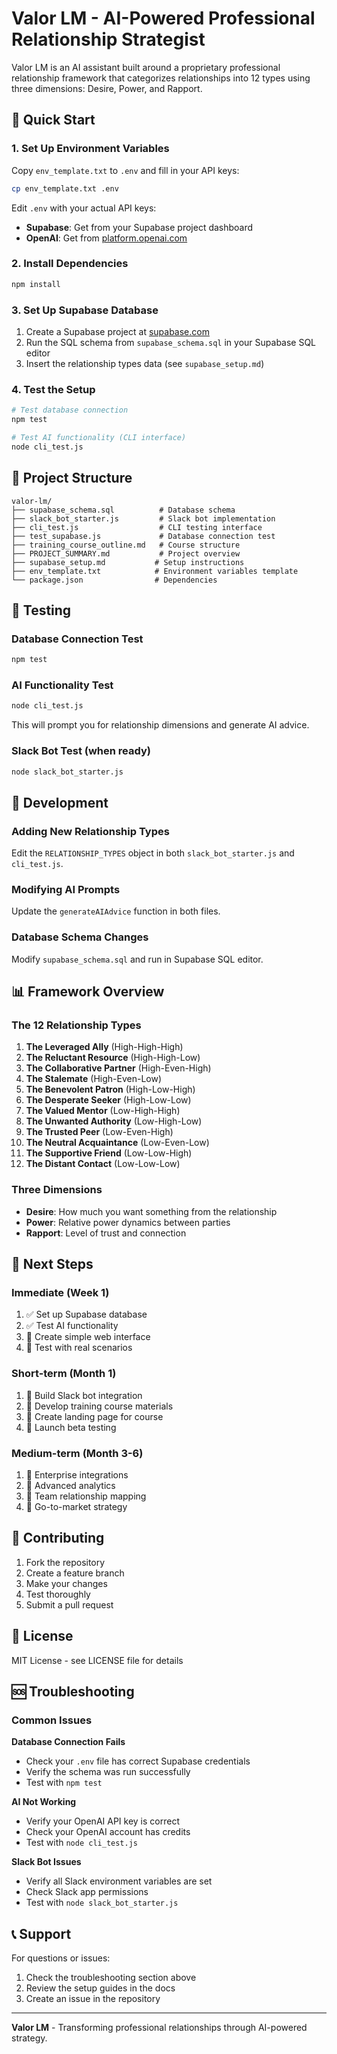 # Valor LM - AI-Powered Professional Relationship Strategist

Valor LM is an AI assistant built around a proprietary professional relationship framework that categorizes relationships into 12 types using three dimensions: Desire, Power, and Rapport.

## 🚀 Quick Start

### 1. Set Up Environment Variables

Copy `env_template.txt` to `.env` and fill in your API keys:

```bash
cp env_template.txt .env
```

Edit `.env` with your actual API keys:
- **Supabase**: Get from your Supabase project dashboard
- **OpenAI**: Get from [platform.openai.com](https://platform.openai.com/api-keys)

### 2. Install Dependencies

```bash
npm install
```

### 3. Set Up Supabase Database

1. Create a Supabase project at [supabase.com](https://supabase.com)
2. Run the SQL schema from `supabase_schema.sql` in your Supabase SQL editor
3. Insert the relationship types data (see `supabase_setup.md`)

### 4. Test the Setup

```bash
# Test database connection
npm test

# Test AI functionality (CLI interface)
node cli_test.js
```

## 📁 Project Structure

```
valor-lm/
├── supabase_schema.sql          # Database schema
├── slack_bot_starter.js         # Slack bot implementation
├── cli_test.js                  # CLI testing interface
├── test_supabase.js             # Database connection test
├── training_course_outline.md   # Course structure
├── PROJECT_SUMMARY.md           # Project overview
├── supabase_setup.md           # Setup instructions
├── env_template.txt            # Environment variables template
└── package.json                # Dependencies
```

## 🧪 Testing

### Database Connection Test
```bash
npm test
```

### AI Functionality Test
```bash
node cli_test.js
```

This will prompt you for relationship dimensions and generate AI advice.

### Slack Bot Test (when ready)
```bash
node slack_bot_starter.js
```

## 🔧 Development

### Adding New Relationship Types
Edit the `RELATIONSHIP_TYPES` object in both `slack_bot_starter.js` and `cli_test.js`.

### Modifying AI Prompts
Update the `generateAIAdvice` function in both files.

### Database Schema Changes
Modify `supabase_schema.sql` and run in Supabase SQL editor.

## 📊 Framework Overview

### The 12 Relationship Types

1. **The Leveraged Ally** (High-High-High)
2. **The Reluctant Resource** (High-High-Low)
3. **The Collaborative Partner** (High-Even-High)
4. **The Stalemate** (High-Even-Low)
5. **The Benevolent Patron** (High-Low-High)
6. **The Desperate Seeker** (High-Low-Low)
7. **The Valued Mentor** (Low-High-High)
8. **The Unwanted Authority** (Low-High-Low)
9. **The Trusted Peer** (Low-Even-High)
10. **The Neutral Acquaintance** (Low-Even-Low)
11. **The Supportive Friend** (Low-Low-High)
12. **The Distant Contact** (Low-Low-Low)

### Three Dimensions

- **Desire**: How much you want something from the relationship
- **Power**: Relative power dynamics between parties
- **Rapport**: Level of trust and connection

## 🎯 Next Steps

### Immediate (Week 1)
1. ✅ Set up Supabase database
2. ✅ Test AI functionality
3. 🔄 Create simple web interface
4. 🔄 Test with real scenarios

### Short-term (Month 1)
1. 🔄 Build Slack bot integration
2. 🔄 Develop training course materials
3. 🔄 Create landing page for course
4. 🔄 Launch beta testing

### Medium-term (Month 3-6)
1. 🔄 Enterprise integrations
2. 🔄 Advanced analytics
3. 🔄 Team relationship mapping
4. 🔄 Go-to-market strategy

## 🤝 Contributing

1. Fork the repository
2. Create a feature branch
3. Make your changes
4. Test thoroughly
5. Submit a pull request

## 📄 License

MIT License - see LICENSE file for details

## 🆘 Troubleshooting

### Common Issues

**Database Connection Fails**
- Check your `.env` file has correct Supabase credentials
- Verify the schema was run successfully
- Test with `npm test`

**AI Not Working**
- Verify your OpenAI API key is correct
- Check your OpenAI account has credits
- Test with `node cli_test.js`

**Slack Bot Issues**
- Verify all Slack environment variables are set
- Check Slack app permissions
- Test with `node slack_bot_starter.js`

## 📞 Support

For questions or issues:
1. Check the troubleshooting section above
2. Review the setup guides in the docs
3. Create an issue in the repository

---

**Valor LM** - Transforming professional relationships through AI-powered strategy. 
